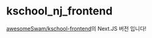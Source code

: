 # kschool_nj_frontend

[awesomeSwam/kschool-frontend](https://github.com/awesomeSwam/kschool-frontend)의 Next.JS 버전 입니다!
